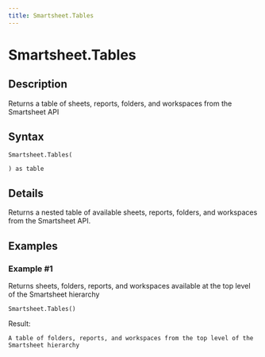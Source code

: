 ```yaml
---
title: Smartsheet.Tables
---
```


# Smartsheet.Tables


## Description

Returns a table of sheets, reports, folders, and workspaces from the Smartsheet API


## Syntax

```powerquery
Smartsheet.Tables(

) as table
```


## Details

Returns a nested table of available sheets, reports, folders, and workspaces from the Smartsheet API.


## Examples

### Example #1 
Returns sheets, folders, reports, and workspaces available at the top level of the Smartsheet hierarchy
```powerquery
Smartsheet.Tables()
```

Result: 
```powerquery
A table of folders, reports, and workspaces from the top level of the Smartsheet hierarchy
```




